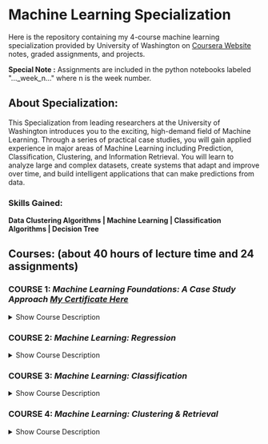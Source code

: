 # Machine Learning Specialization
Here is the repository containing my 4-course machine learning specialization provided by University of Washington on [Coursera Website](https://www.coursera.org/specializations/machine-learning)
 notes, graded assignments, and projects. 
 
 **Special Note :** Assignments are included in the python notebooks labeled "..._week_n..." where n is the week number.
 
 ## About Specialization: 
 This Specialization from leading researchers at the University of Washington introduces you to the exciting, high-demand field of Machine Learning. Through a series of practical case studies, you will gain applied experience in major areas of Machine Learning including Prediction, Classification, Clustering, and Information Retrieval. You will learn to analyze large and complex datasets, create systems that adapt and improve over time, and build intelligent applications that can make predictions from data.
 
 ### Skills Gained: 
 
 **Data Clustering Algorithms | Machine Learning | Classification Algorithms | Decision Tree**
 
 ## Courses: (about 40 hours of lecture time and 24 assignments)
 
### COURSE 1: *Machine Learning Foundations: A Case Study Approach [My Certificate Here](https://www.coursera.org/account/accomplishments/certificate/EWDQJTDREEWY)*

 <details>
  <summary>Show Course Description</summary>
  Do you have data and wonder what it can tell you? Do you need a deeper understanding of the core ways in which machine learning can improve your business? Do you want to be able to converse with specialists about anything from regression and classification to deep learning and recommender systems? In this course, you will get hands-on experience with machine learning from a series of practical case-studies. At the end of the first course you will have studied how to predict house prices based on house-level features, analyze sentiment from user reviews, retrieve documents of interest, recommend products, and search for images. Through hands-on practice with these use cases, you will be able to apply machine learning methods in a wide range of domains. This first course treats the machine learning method as a black box. Using this abstraction, you will focus on understanding tasks of interest, matching these tasks to machine learning tools, and assessing the quality of the output. In subsequent courses, you will delve into the components of this black box by examining models and algorithms. Together, these pieces form the machine learning pipeline, which you will use in developing intelligent applications. Learning Outcomes: By the end of this course, you will be able to: -Identify potential applications of machine learning in practice. -Describe the core differences in analyses enabled by regression, classification, and clustering. -Select the appropriate machine learning task for a potential application. -Apply regression, classification, clustering, retrieval, recommender systems, and deep learning. -Represent your data as features to serve as input to machine learning models. -Assess the model quality in terms of relevant error metrics for each task. -Utilize a dataset to fit a model to analyze new data. -Build an end-to-end application that uses machine learning at its core. -Implement these techniques in Python.
</details>
 
### COURSE 2: **_Machine Learning: Regression_**

 <details>
  <summary>Show Course Description</summary>
  Case Study - Predicting Housing Prices In our first case study, predicting house prices, you will create models that predict a continuous value (price) from input features (square footage, number of bedrooms and bathrooms,...). This is just one of the many places where regression can be applied. Other applications range from predicting health outcomes in medicine, stock prices in finance, and power usage in high-performance computing, to analyzing which regulators are important for gene expression. In this course, you will explore regularized linear regression models for the task of prediction and feature selection. You will be able to handle very large sets of features and select between models of various complexity. You will also analyze the impact of aspects of your data -- such as outliers -- on your selected models and predictions. To fit these models, you will implement optimization algorithms that scale to large datasets. Learning Outcomes: By the end of this course, you will be able to: -Describe the input and output of a regression model. -Compare and contrast bias and variance when modeling data. -Estimate model parameters using optimization algorithms. -Tune parameters with cross validation. -Analyze the performance of the model. -Describe the notion of sparsity and how LASSO leads to sparse solutions. -Deploy methods to select between models. -Exploit the model to form predictions. -Build a regression model to predict prices using a housing dataset. -Implement these techniques in Python.
</details>
 
### COURSE 3: **_Machine Learning: Classification_**
 
   <details>
  <summary>Show Course Description</summary>
  Case Studies: Analyzing Sentiment & Loan Default Prediction In our case study on analyzing sentiment, you will create models that predict a class (positive/negative sentiment) from input features (text of the reviews, user profile information,...). In our second case study for this course, loan default prediction, you will tackle financial data, and predict when a loan is likely to be risky or safe for the bank. These tasks are an examples of classification, one of the most widely used areas of machine learning, with a broad array of applications, including ad targeting, spam detection, medical diagnosis and image classification. In this course, you will create classifiers that provide state-of-the-art performance on a variety of tasks. You will become familiar with the most successful techniques, which are most widely used in practice, including logistic regression, decision trees and boosting. In addition, you will be able to design and implement the underlying algorithms that can learn these models at scale, using stochastic gradient ascent. You will implement these technique on real-world, large-scale machine learning tasks. You will also address significant tasks you will face in real-world applications of ML, including handling missing data and measuring precision and recall to evaluate a classifier. This course is hands-on, action-packed, and full of visualizations and illustrations of how these techniques will behave on real data. We've also included optional content in every module, covering advanced topics for those who want to go even deeper! Learning Objectives: By the end of this course, you will be able to: -Describe the input and output of a classification model. -Tackle both binary and multiclass classification problems. -Implement a logistic regression model for large-scale classification. -Create a non-linear model using decision trees. -Improve the performance of any model using boosting. -Scale your methods with stochastic gradient ascent. -Describe the underlying decision boundaries. -Build a classification model to predict sentiment in a product review dataset. -Analyze financial data to predict loan defaults. -Use techniques for handling missing data. -Evaluate your models using precision-recall metrics. -Implement these techniques in Python (or in the language of your choice, though Python is highly recommended).
</details>
  
### COURSE 4: **_Machine Learning: Clustering & Retrieval_**

  <details>
  <summary>Show Course Description</summary>
  Case Studies: Finding Similar Documents A reader is interested in a specific news article and you want to find similar articles to recommend. What is the right notion of similarity? Moreover, what if there are millions of other documents? Each time you want to a retrieve a new document, do you need to search through all other documents? How do you group similar documents together? How do you discover new, emerging topics that the documents cover? In this third case study, finding similar documents, you will examine similarity-based algorithms for retrieval. In this course, you will also examine structured representations for describing the documents in the corpus, including clustering and mixed membership models, such as latent Dirichlet allocation (LDA). You will implement expectation maximization (EM) to learn the document clusterings, and see how to scale the methods using MapReduce. Learning Outcomes: By the end of this course, you will be able to: -Create a document retrieval system using k-nearest neighbors. -Identify various similarity metrics for text data. -Reduce computations in k-nearest neighbor search by using KD-trees. -Produce approximate nearest neighbors using locality sensitive hashing. -Compare and contrast supervised and unsupervised learning tasks. -Cluster documents by topic using k-means. -Describe how to parallelize k-means using MapReduce. -Examine probabilistic clustering approaches using mixtures models. -Fit a mixture of Gaussian model using expectation maximization (EM). -Perform mixed membership modeling using latent Dirichlet allocation (LDA). -Describe the steps of a Gibbs sampler and how to use its output to draw inferences. -Compare and contrast initialization techniques for non-convex optimization objectives. -Implement these techniques in Python.
</details>

